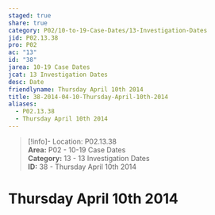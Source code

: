 ```yaml
---  
staged: true  
share: true  
category: P02/10-to-19-Case-Dates/13-Investigation-Dates  
jid: P02.13.38  
pro: P02  
ac: "13"  
id: "38"  
jarea: 10-19 Case Dates  
jcat: 13 Investigation Dates  
desc: Date  
friendlyname: Thursday April 10th 2014  
title: 38-2014-04-10-Thursday-April-10th-2014  
aliases:  
  - P02.13.38  
  - Thursday April 10th 2014  
---  
```

  
>[!info]- Location: P02.13.38  
>**Area:** P02 - 10-19 Case Dates  
>**Category:** 13 - 13 Investigation Dates  
>**ID:** 38 - Thursday April 10th 2014  
  
# Thursday April 10th 2014  
